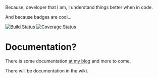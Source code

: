 Because, developer that I am, I understand things better when in code.

And because badges are cool...

[![Build Status](https://travis-ci.org/skytreader/chess-templar.svg?branch=master)](https://travis-ci.org/skytreader/chess-templar)
[![Coverage Status](https://coveralls.io/repos/skytreader/chess-templar/badge.png?branch=5bf4ec965ff3bdf41009040ef201188b23fcf020)](https://coveralls.io/r/skytreader/chess-templar?branch=5bf4ec965ff3bdf41009040ef201188b23fcf020)

# Documentation?

There is some documentation [at my blog](http://kodeplay.skytreader.net/tag/chess/) and more to come.

There will be documentation in the wiki.
